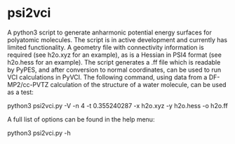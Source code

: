 # psi2vci
A python3 script to generate anharmonic potential energy surfaces for polyatomic molecules. The script is in active development and currently has limited functionality. A geometry file with connectivity information is required (see h2o.xyz for an example), as is a Hessian in PSI4 format (see h2o.hess for an example). The script generates a .ff file which is readable by PyPES, and after conversion to normal coordinates, can be used to run VCI calculations in PyVCI. The following command, using data from a DF-MP2/cc-PVTZ calculation of the structure of a water molecule, can be used as a test: 

python3 psi2vci.py -V -n 4 -t 0.355240287 -x h2o.xyz -y h2o.hess -o h2o.ff

A full list of options can be found in the help menu:

python3 psi2vci.py -h
